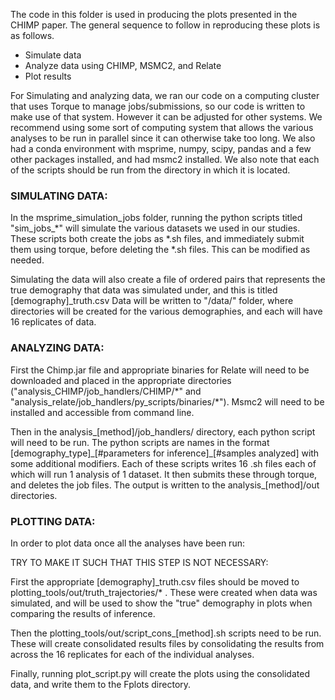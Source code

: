 The code in this folder is used in producing the plots presented in the CHIMP paper.
The general sequence to follow in reproducing these plots is as follows. 

- Simulate data
- Analyze data using CHIMP, MSMC2, and Relate 
- Plot results

For Simulating and analyzing data, we ran our code on a computing cluster that uses Torque to manage jobs/submissions, so our code is written to make use of that system. However it can be adjusted for other systems. We recommend using some sort of computing system that allows the various analyses to be run in parallel since it can otherwise take too long. We also had a conda environment with msprime, numpy, scipy, pandas and a few other packages installed, and had msmc2 installed. We also note that each of the scripts should be run from the directory in which it is located.

### SIMULATING DATA:

In the msprime_simulation_jobs folder, running the python scripts titled "sim_jobs_\*" will simulate the various datasets we used in our studies. These scripts both create the jobs as \*.sh files, and immediately submit them using torque, before deleting the \*.sh files. This can be modified as needed.

Simulating the data will also create a file of ordered pairs that represents the true demography that data was simulated under, and this is titled [demography]_truth.csv
Data will be written to "/data/" folder, where directories will be created for the various demographies, and each will have 16 replicates of data.

### ANALYZING DATA:

First the Chimp.jar file and appropriate binaries for Relate will need to be downloaded and placed in the appropriate directories ("analysis_CHIMP/job_handlers/CHIMP/\*" and "analysis_relate/job_handlers/py_scripts/binaries/\*"). Msmc2 will need to be installed and accessible from command line. 

Then in the analysis_[method]/job_handlers/ directory, each python script will need to be run. The python scripts are names in the format [demography_type]\_[#parameters for inference]\_[#samples analyzed] with some additional modifiers. Each of these scripts writes 16 .sh files each of which will run 1 analysis of 1 dataset. It then submits these through torque, and deletes the job files. The output is written to the analysis_[method]/out directories.


### PLOTTING DATA:

In order to plot data once all the analyses have been run:




TRY TO MAKE IT SUCH THAT THIS STEP IS NOT NECESSARY:

First the appropriate [demography]_truth.csv files should be moved to plotting_tools/out/truth_trajectories/\* . These were created when data was simulated, and will be used to show the "true" demography in plots when comparing the results of inference. 





Then the plotting_tools/out/script_cons_[method].sh scripts need to be run. These will create consolidated results files by consolidating the results from across the 16 replicates for each of the individual analyses.

Finally, running plot_script.py will create the plots using the consolidated data, and write them to the Fplots directory. 





